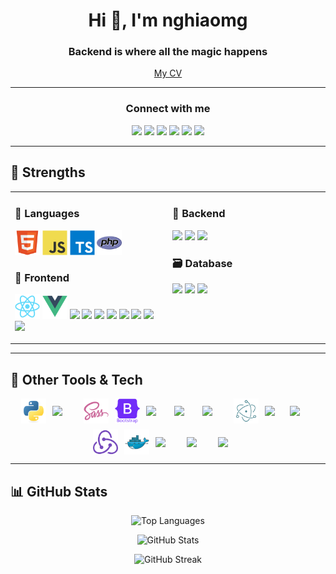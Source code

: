 <h1 align="center">Hi 👋, I'm nghiaomg</h1>
<h3 align="center">Backend is where all the magic happens</h3>
<p align="center">
  <a href="https://nghiaomg.site/" target="_blank">My CV</a>
</p>

---

<h3 align="center">Connect with me</h3>
<p align="center">
  <a href="https://codepen.io/nghiaomg" target="_blank"><img src="https://raw.githubusercontent.com/rahuldkjain/github-profile-readme-generator/master/src/images/icons/Social/codepen.svg" height="30" /></a>
  <a href="https://twitter.com/nghiaomg" target="_blank"><img src="https://raw.githubusercontent.com/rahuldkjain/github-profile-readme-generator/master/src/images/icons/Social/twitter.svg" height="30" /></a>
  <a href="https://stackoverflow.com/users/19759769" target="_blank"><img src="https://raw.githubusercontent.com/rahuldkjain/github-profile-readme-generator/master/src/images/icons/Social/stack-overflow.svg" height="30" /></a>
  <a href="https://fb.com/ltn166" target="_blank"><img src="https://raw.githubusercontent.com/rahuldkjain/github-profile-readme-generator/master/src/images/icons/Social/facebook.svg" height="30" /></a>
  <a href="https://instagram.com/nghiaomg" target="_blank"><img src="https://raw.githubusercontent.com/rahuldkjain/github-profile-readme-generator/master/src/images/icons/Social/instagram.svg" height="30" /></a>
  <a href="https://www.youtube.com/c/nghiaomg" target="_blank"><img src="https://raw.githubusercontent.com/rahuldkjain/github-profile-readme-generator/master/src/images/icons/Social/youtube.svg" height="30" /></a>
</p>

---

## 💪 Strengths

<table align="center">
<tr>
<td valign="top" width="50%">

### 🧠 Languages
<p>
  <img src="https://raw.githubusercontent.com/devicons/devicon/master/icons/html5/html5-original.svg" width="40" />
  <img src="https://raw.githubusercontent.com/devicons/devicon/master/icons/javascript/javascript-original.svg" width="40" />
  <img src="https://raw.githubusercontent.com/devicons/devicon/master/icons/typescript/typescript-original.svg" width="40" />
  <img src="https://raw.githubusercontent.com/devicons/devicon/master/icons/php/php-original.svg" width="40" />
</p>

### 🎨 Frontend
<p>
  <img src="https://raw.githubusercontent.com/devicons/devicon/master/icons/react/react-original.svg" width="40" />
  <img src="https://raw.githubusercontent.com/devicons/devicon/master/icons/vuejs/vuejs-original.svg" width="40" />
  <img src="https://cdn.worldvectorlogo.com/logos/nextjs-2.svg" width="40" />
  <img src="https://www.vectorlogo.zone/logos/nuxtjs/nuxtjs-icon.svg" width="40" />
  <img src="https://www.vectorlogo.zone/logos/tailwindcss/tailwindcss-icon.svg" width="40" />
  <img src="https://mui.com/static/logo.png" width="40" />
  <img src="https://encrypted-tbn0.gstatic.com/images?q=tbn:ANd9GcRN7iZ0mrOHd8-uAfFLcTL_NctfOeIyEbq1_K0KUYuNJ-rn1BF5lP3_OYjXeLjmpISVV40&usqp=CAU" width="40" />
  <img src="https://gw.alipayobjects.com/zos/rmsportal/KDpgvguMpGfqaHPjicRK.svg" width="40" />
  <img src="https://www.svgrepo.com/show/353527/bulma.svg" width="40" />
  <img src="https://www.svgrepo.com/show/452242/jquery.svg" width="40" />
</p>

</td>
<td valign="top" width="50%">

### 🧩 Backend
<p>
  <img src="https://www.svgrepo.com/show/303658/nodejs-1-logo.svg" width="40" />
  <img src="https://cdn.worldvectorlogo.com/logos/codeigniter.svg" width="40" />
  <img src="https://www.svgrepo.com/show/353724/express.svg" width="40" />
</p>

### 🗃️ Database
<p>
  <img src="https://www.svgrepo.com/show/303251/mysql-logo.svg" width="40" />
  <img src="https://www.svgrepo.com/show/331488/mongodb.svg" width="40" />
  <img src="https://cdn4.iconfinder.com/data/icons/redis-2/1451/Untitled-2-512.png" width="40" />
</p>

</td>
</tr>
</table>

---

## 🧰 Other Tools & Tech

<p style="display: flex; align-items: center; justify-content: center; gap: 10px; flex-wrap: wrap;" align="center">
  <img src="https://raw.githubusercontent.com/devicons/devicon/master/icons/python/python-original.svg" width="40" />
  <img src="https://www.svgrepo.com/show/355038/golang.svg" width="40" />
  <img src="https://raw.githubusercontent.com/devicons/devicon/master/icons/sass/sass-original.svg" width="40" />
  <img src="https://raw.githubusercontent.com/devicons/devicon/master/icons/bootstrap/bootstrap-plain-wordmark.svg" width="40" />
  <img src="https://upload.wikimedia.org/wikipedia/commons/1/1b/Svelte_Logo.svg" width="35" />
  <img src="https://bestofjs.org/logos/vuetify.svg" width="35" />
  <img src="https://www.chartjs.org/media/logo-title.svg" width="40" />
  <img src="https://raw.githubusercontent.com/devicons/devicon/master/icons/electron/electron-original.svg" width="40" />
  <img src="https://www.vectorlogo.zone/logos/pptrdev/pptrdev-official.svg" width="30" />
  <img src="https://www.svgrepo.com/show/353985/laravel.svg" width="40" />
  <img src="https://raw.githubusercontent.com/devicons/devicon/master/icons/redux/redux-original.svg" width="40" />
  <img src="https://raw.githubusercontent.com/devicons/devicon/master/icons/docker/docker-original.svg" width="40" />
  <img src="https://blog.taskforce.sh/content/images/2021/10/321329510-vector--1--3.png" width="40" />
  <img src="https://assets.streamlinehq.com/image/private/w_300,h_300,ar_1/f_auto/v1/icons/5/web3js-fkc6l6evntwzqrc1ac18.png/web3js-bqu5uc0cbrwxmkzlzt2ods.png?_a=DATAdtAAZAA0" width="40" />
   <img src="https://upload.wikimedia.org/wikipedia/commons/thumb/3/3f/Git_icon.svg/2048px-Git_icon.svg.png" width="40" />
</p>


---

## 📊 GitHub Stats

<p align="center">
  <img src="https://github-readme-stats.vercel.app/api/top-langs?username=nghiaomg&show_icons=true&locale=en&layout=compact" alt="Top Languages" />
</p>
<p align="center">
  <img src="https://github-readme-stats.vercel.app/api?username=nghiaomg&show_icons=true&locale=en" alt="GitHub Stats" />
</p>
<p align="center">
  <img src="https://github-readme-streak-stats.herokuapp.com/?user=nghiaomg&" alt="GitHub Streak" />
</p>
